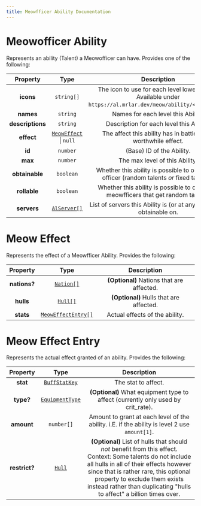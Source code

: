 ```yaml
---
title: Meowfficer Ability Documentation
---
```


# Meowofficer Ability

Represents an ability (Talent) a Meowofficer can have. Provides one of the following:

|     Property     |                  Type                  |                                                  Description                                                  |
| :--------------: | :------------------------------------: | :-----------------------------------------------------------------------------------------------------------: |
|    **icons**     |               `string[]`               | The icon to use for each level lower cased.  Available under `https://al.mrlar.dev/meow/ability/<icon>.webp`. |
|    **names**     |                `string`                |                                      Names for each level this Ability.                                       |
| **descriptions** |                `string`                |                                   Description for each level this Ability.                                    |
|    **effect**    | [`MeowEffect`](#meow-effect) \| `null` |                        The affect this ability has in battle if any worthwhile effect.                        |
|      **id**      |                `number`                |                                           (Base) ID of the Ability.                                           |
|     **max**      |                `number`                |                                        The max level of this Ability.                                         |
|  **obtainable**  |               `boolean`                |          Whether this ability is possible to obtain any officer (random talents *or* fixed talents).          |
|   **rollable**   |               `boolean`                |              Whether this ability is possible to obtain on meowfficers that get random talents.               |
|   **servers**    | [`AlServer[]`](../common.md#al-server) |                     List of servers this Ability is (or at any point was) obtainable on.                      |

# Meow Effect

Represents the effect of a Meowfficer Ability. Provides the following:

|   Property   |                   Type                    |                Description                |
| :----------: | :---------------------------------------: | :---------------------------------------: |
| **nations?** |     [`Nation[]`](../common.md#nation)     | **(Optional)** Nations that are affected. |
|  **hulls**   |       [`Hull[]`](../common.md#hull)       |  **(Optional)** Hulls that are affected.  |
|  **stats**   | [`MeowEffectEntry[]`](#meow-effect-entry) |      Actual effects of the ability.       |

# Meow Effect Entry

Represents the actual effect granted of an ability. Provides the following:

|   Property    |                      Type                      |                                                                                                                                                  Description                                                                                                                                                  |
| :-----------: | :--------------------------------------------: | :-----------------------------------------------------------------------------------------------------------------------------------------------------------------------------------------------------------------------------------------------------------------------------------------------------------: |
|   **stat**    |  [`BuffStatKey`](../common.md#buff-stat-keys)  |                                                                                                                                              The stat to affect.                                                                                                                                              |
|   **type?**   | [`EquipmentType`](../common.md#equipment-type) |                                                                                                               **(Optional)** What equipment type to affect (currently only used by crit_rate).                                                                                                                |
|  **amount**   |                   `number[]`                   |                                                                                                         Amount to grant at each level of the ability. i.E. if the ability is level 2 use `amount[1]`.                                                                                                         |
| **restrict?** |          [`Hull`](../common.md#hull)           | **(Optional)** List of hulls that should *not* benefit from this effect. <br> Context: Some talents do not include all hulls in all of their effects however since that is rather rare, this optional property to exclude them exists instead rather than duplicating "hulls to affect" a billion times over. |
